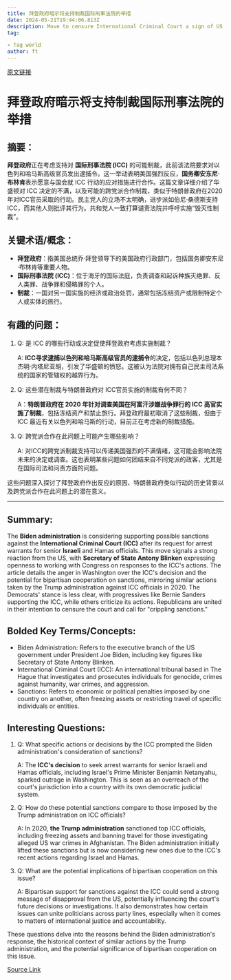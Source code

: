 ```yaml
---
title: 拜登政府暗示将支持制裁国际刑事法院的举措
date: 2024-05-21T19:44:06.813Z
description: Move to censure International Criminal Court a sign of US anger over request for arrest warrants for Israeli ministers
tag: 

- Tag world
author: ft
---
```


[原文链接](https://ft.com/content/6700a246-e0cd-49d8-b5ef-d2379e86290f)

# 拜登政府暗示将支持制裁国际刑事法院的举措

## 摘要：

**拜登政府**正在考虑支持对 **国际刑事法院 (ICC)** 的可能制裁，此前该法院要求对以色列和哈马斯高级官员发出逮捕令。这一举动表明美国强烈反应，**国务卿安东尼·布林肯**表示愿意与国会就 ICC 行动的应对措施进行合作。这篇文章详细介绍了华盛顿对 ICC 决定的不满，以及可能的跨党派合作制裁，类似于特朗普政府在2020年对ICC官员采取的行动。民主党人的立场不太明确，进步派如伯尼·桑德斯支持ICC，而其他人则批评其行为。共和党人一致打算谴责法院并呼吁实施“毁灭性制裁”。

## **关键术语/概念：**
- **拜登政府**：指美国总统乔·拜登领导下的美国政府行政部门，包括国务卿安东尼·布林肯等重要人物。
- **国际刑事法院 (ICC)**：位于海牙的国际法庭，负责调查和起诉种族灭绝罪、反人类罪、战争罪和侵略罪的个人。
- **制裁**：一国对另一国实施的经济或政治处罚，通常包括冻结资产或限制特定个人或实体的旅行。

## 有趣的问题：

1. Q: 是 ICC 的哪些行动或决定促使拜登政府考虑实施制裁？

   A: **ICC寻求逮捕以色列和哈马斯高级官员的逮捕令**的决定，包括以色列总理本杰明·内塔尼亚胡，引发了华盛顿的愤怒。这被认为法院对拥有自己民主司法系统的国家的管辖权的越界行为。

2. Q: 这些潜在制裁与特朗普政府对 ICC官员实施的制裁有何不同？

   A：**特朗普政府在 2020 年针对调查美国在阿富汗涉嫌战争罪行的 ICC 高官实施了制裁**，包括冻结资产和禁止旅行。拜登政府最初取消了这些制裁，但由于 ICC 最近有关以色列和哈马斯的行动，目前正在考虑新的制裁措施。

3. Q: 跨党派合作在此问题上可能产生哪些影响？

   A: 对ICC的跨党派制裁支持可以传递美国强烈的不满情绪，这可能会影响法院未来的决定或调查。这也表明某些问题如何团结来自不同党派的政客，尤其是在国际司法和问责方面的问题。

这些问题深入探讨了拜登政府作出反应的原因、特朗普政府类似行动的历史背景以及跨党派合作在此问题上的潜在意义。
            


---

## Summary: 

The **Biden administration** is considering supporting possible sanctions against the **International Criminal Court (ICC)** after its request for arrest warrants for senior **Israeli** and Hamas officials. This move signals a strong reaction from the US, with **Secretary of State Antony Blinken** expressing openness to working with Congress on responses to the ICC's actions. The article details the anger in Washington over the ICC's decision and the potential for bipartisan cooperation on sanctions, mirroring similar actions taken by the Trump administration against ICC officials in 2020. The Democrats' stance is less clear, with progressives like Bernie Sanders supporting the ICC, while others criticize its actions. Republicans are united in their intention to censure the court and call for "crippling sanctions." 

## **Bolded Key Terms/Concepts:**
- Biden Administration: Refers to the executive branch of the US government under President Joe Biden, including key figures like Secretary of State Antony Blinken. 
- International Criminal Court (ICC): An international tribunal based in The Hague that investigates and prosecutes individuals for genocide, crimes against humanity, war crimes, and aggression. 
- Sanctions: Refers to economic or political penalties imposed by one country on another, often freezing assets or restricting travel of specific individuals or entities. 

## Interesting Questions: 

1. Q: What specific actions or decisions by the ICC prompted the Biden administration's consideration of sanctions? 

   A: The **ICC's decision** to seek arrest warrants for senior Israeli and Hamas officials, including Israel's Prime Minister Benjamin Netanyahu, sparked outrage in Washington. This is seen as an overreach of the court's jurisdiction into a country with its own democratic judicial system. 

2. Q: How do these potential sanctions compare to those imposed by the Trump administration on ICC officials? 

   A: In 2020, **the Trump administration** sanctioned top ICC officials, including freezing assets and banning travel for those investigating alleged US war crimes in Afghanistan. The Biden administration initially lifted these sanctions but is now considering new ones due to the ICC's recent actions regarding Israel and Hamas. 

3. Q: What are the potential implications of bipartisan cooperation on this issue? 

   A: Bipartisan support for sanctions against the ICC could send a strong message of disapproval from the US, potentially influencing the court's future decisions or investigations. It also demonstrates how certain issues can unite politicians across party lines, especially when it comes to matters of international justice and accountability. 

These questions delve into the reasons behind the Biden administration's response, the historical context of similar actions by the Trump administration, and the potential significance of bipartisan cooperation on this issue.

[Source Link](https://ft.com/content/6700a246-e0cd-49d8-b5ef-d2379e86290f)

